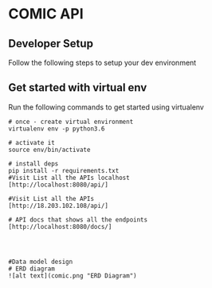 COMIC API
=========================
Developer Setup
-------------------------------

Follow the following steps to setup your  dev environment

Get started with virtual env
----------------------------

Run the following commands to get started using virtualenv

``` shell
# once - create virtual environment
virtualenv env -p python3.6

# activate it
source env/bin/activate

# install deps
pip install -r requirements.txt
#Visit List all the APIs localhost
[http://localhost:8080/api/]

#Visit List all the APIs
[http://18.203.102.108/api/]

# API docs that shows all the endpoints
[http://localhost:8080/docs/]




#Data model design
# ERD diagram
![alt text](comic.png "ERD Diagram")





 
